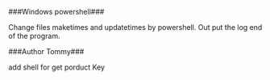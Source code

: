 ###Windows powershell###

Change files maketimes and updatetimes by powershell.
Out put the log end of the program.

###Author Tommy###

add shell
for get porduct Key
